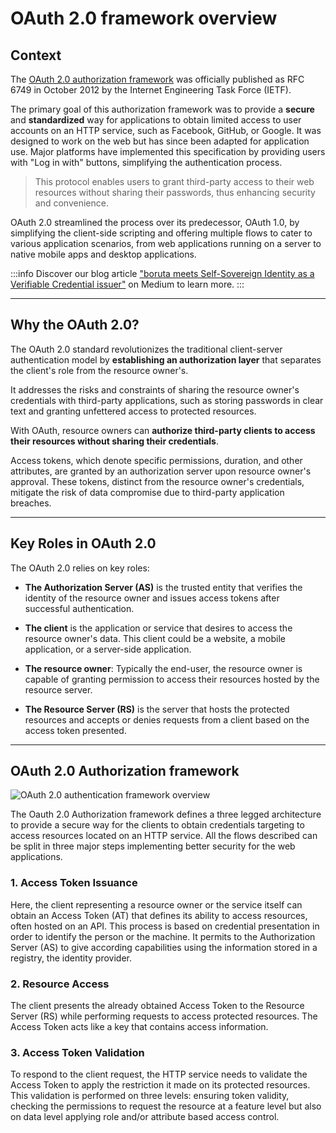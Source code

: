 # OAuth 2.0 framework overview

## Context

The [OAuth 2.0 authorization framework](https://datatracker.ietf.org/doc/html/rfc6749) was officially published as RFC 6749 in October 2012 by the Internet Engineering Task Force (IETF).

The primary goal of this authorization framework was to provide a **secure** and **standardized** way for applications to obtain limited access to user accounts on an HTTP service, such as Facebook, GitHub, or Google. It was designed to work on the web but has since been adapted for application use. Major platforms have implemented this specification by providing users with "Log in with" buttons, simplifying the authentication process.

> This protocol enables users to grant third-party access to their web resources without sharing their passwords, thus enhancing security and convenience.

OAuth 2.0 streamlined the process over its predecessor, OAuth 1.0, by simplifying the client-side scripting and offering multiple flows to cater to various application scenarios, from web applications running on a server to native mobile apps and desktop applications.

:::info
Discover our blog article ["boruta meets Self-Sovereign Identity as a Verifiable Credential issuer"](https://medium.com/@io.pascal.knoth/boruta-meets-self-sovereign-identity-as-a-verifiable-credential-issuer-479f2ffa5f4e) on Medium to learn more.
:::

---

## Why the OAuth 2.0?

The OAuth 2.0 standard revolutionizes the traditional client-server authentication model by **establishing an authorization layer** that separates the client's role from the resource owner's.

It addresses the risks and constraints of sharing the resource owner's credentials with third-party applications, such as storing passwords in clear text and granting unfettered access to protected resources.

With OAuth, resource owners can **authorize third-party clients to access their resources without sharing their credentials**.

Access tokens, which denote specific permissions, duration, and other attributes, are granted by an authorization server upon resource owner's approval. These tokens, distinct from the resource owner's credentials, mitigate the risk of data compromise due to third-party application breaches.

---

## Key Roles in OAuth 2.0

The OAuth 2.0 relies on key roles:

- **The Authorization Server (AS)** is the trusted entity that verifies the identity of the resource owner and issues access tokens after successful authentication.

- **The client** is the application or service that desires to access the resource owner's data. This client could be a website, a mobile application, or a server-side application.

- **The resource owner**: Typically the end-user, the resource owner is capable of granting permission to access their resources hosted by the resource server.

- **The Resource Server (RS)** is the server that hosts the protected resources and accepts or denies requests from a client based on the access token presented.

---

## OAuth 2.0 Authorization framework

<div class="centered"><img src="/assets/images/authz-global.png" alt="OAuth 2.0 authentication framework overview" /></div>

The Oauth 2.0 Authorization framework defines a three legged architecture to provide a secure way for the clients to obtain credentials targeting to access resources located on an HTTP service. All the flows described can be split in three major steps implementing better security for the web applications.

### 1. Access Token Issuance

Here, the client representing a resource owner or the service itself can obtain an Access Token (AT) that defines its ability to access resources, often hosted on an API. This process is based on credential presentation in order to identify the person or the machine. It permits to the Authorization Server (AS) to give according capabilities using the information stored in a registry, the identity provider.

### 2. Resource Access

The client presents the already obtained Access Token to the Resource Server (RS) while performing requests to access protected resources. The Access Token acts like a key that contains access information.

### 3. Access Token Validation

To respond to the client request, the HTTP service needs to validate the Access Token to apply the restriction it made on its protected resources. This validation is performed on three levels: ensuring token validity, checking the permissions to request the resource at a feature level but also on data level applying role and/or attribute based access control.

